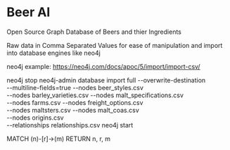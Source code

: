 # Beer AI
Open Source Graph Database of Beers and thier Ingredients

Raw data in Comma Separated Values for ease of manipulation and import into database engines like neo4j

neo4j example:
https://neo4j.com/docs/apoc/5/import/import-csv/


neo4j stop
neo4j-admin database import full --overwrite-destination \
  --multiline-fields=true --nodes beer_styles.csv \
  --nodes barley_varieties.csv --nodes malt_specifications.csv \
  --nodes farms.csv --nodes freight_options.csv \
  --nodes maltsters.csv --nodes malt_coas.csv \
  --nodes origins.csv \
  --relationships relationships.csv
neo4j start

MATCH (n)-[r]->(m) RETURN n, r, m